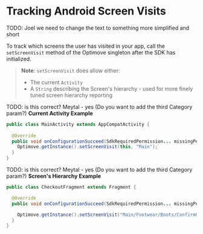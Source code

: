 # Tracking Android Screen Visits
TODO: Joel we need to change the text to something more simplified and short

To track which screens the user has visited in your app, call the `setScreenVisit` method of the Optimove singleton after the SDK has initialized. 
>**Note**: `setScreenVisit` does allow either:
>- The current `Activity`
>- A `String` describing the Screen's hierarchy - used for more finely tuned screen hierarchy reporting

TODO: is this correct? Meytal - yes (Do you want to add the third Category param?)
**Current Activity Example**
```java
public class MainActivity extends AppCompatActivity {
  
  @Override
  public void onConfigurationSucceed(SdkRequiredPermission... missingPermissions) {
    Optimove.getInstance().setScreenVisit(this, "Main");
  }
}
```

TODO: is this correct? Meytal - yes (Do you want to add the third Category param?)
**Screen's Hierarchy Example**
```java
public class CheckoutFragment extends Fragment {

  @Override
  public void onConfigurationSucceed(SdkRequiredPermission... missingPermissions) {

    Optimove.getInstance().setScreenVisit("Main/Footwear/Boots/ConfirmOrder", "Checkout");
  }
}
```
